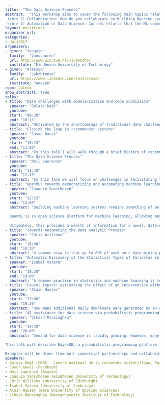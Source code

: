 ```yaml
---
title:  "The Data Science Process"
abstract:  "This workshop aims to cover the following main topics related to the data process pipeline: </br>  </br> 1) Open challenges in data science: The gap between machine learning techniques and how to apply them in real-world data. Which problems do scientists still face when trying to use ML techniques?
 </br> 2) Collaboration: How do you collaborate on building Machine Learning Models/Systems?
 </br> 3) Automation of Data Science: Current efforts that the ML community is doing to address these challenges. Tools that are being developed to ease the data science process including among others probabilistic programming, automating model selection, automating pipeline construction."
layout: multitrack
organizer_url: 
categories:
- dali2017
organizers:
- given: "Joaquin" 
  family:  "Vanschoren"
  url: http://www.win.tue.nl/~jvanscho/
  institute: "Eindhoven University of Technology"
- given: "Alessya"
  family:  "Labzhinova"
  url: https://www.linkedin.com/in/alessya/
  institute: "Amazon"
room: Caleta
show_abstracts: true
talks:
- title: "Data challenges with modularization and code submission"
  speaker: "Balazs Kegl"
  youtube: 
  start: "09:30"
  end: "10:15"
  abstract: "Motivated by the shortcomings of traditional data challenges, we have developed a unique concept and platform, called Rapid Analytics and Model Prototyping (RAMP), based on modularization and code submission. Open code submission allows participants to build on each other’s ideas, provides the organizers with a fully functioning prototype, and makes it possible to build complex machine learning workflows while keeping the contributions simple. We will start this presentation by describing the context and motivation, the guiding design principles, and some of the technical details (front and backend) of the platform. We will then walk you through some of the most interesting workflows and applications (e.g., anomaly detection in particle physics detectors, classifying molecular spectra for safe drug administration, spatio-temporal time series prediction in climate science). In the last third of the talk we will present a preliminary analysis of the RAMPs that touches on both the technical (machine learning) aspects of the tool and on the sociology of crowdsourcing data analytics."
- title: "Closing the loop in recommender systems"
  speaker: "Jason Gauci"
  youtube: 
  start: "10:15"
  end: "11:00"
  abstract: "In this talk I will walk through a brief history of recommender system implementations in YouTube, iOS Proactive Assistant, and Facebook Newsfeed.  One key challenge in all of these products is that models are learning from a dataset and updating the same dataset simultaneously. I'll discuss a set of issues that arise from these dynamics and ways to address these issues, including an introduction to deep reinforcement learning."
- title: "The Data Science Process"
  speaker: "Neil Lawrence"
  youtube: 
  start: "11:30"
  end: "12:15"
  abstract: "In this talk we will focus on challenges in facilitating the data science pipeline. Drawing on experience from projects in computational biology, the developing world and Amazon I’ll propose different ideas for facilitating the data science process including analogies that help software engineers understand the challenges for data science and formalizations, such as data readiness levels, which allow management to reason about the obstacles in the process."
- title: "OpenML: towards democratizing and automating machine learning"
  speaker: "Joaquin Vanschoren"
  youtube: 
  start: "12:15"
  end: "13:00"
  abstract: "Building machine learning systems remains something of an art, from gathering and transforming the right data to selecting and finetuning the most fitting modeling techniques. If we want to make machine learning more accessible and foster skilfull use, we need novel ways to share and reuse findings, and streamline online collaboration. 
  
  OpenML is an open science platform for machine learning, allowing anyone to easily share data sets, code, and experiments, and collaborate with people all over the world to build better models. It shows, for any known data set, which are the best models, who built them, and how to reproduce and reuse them in different ways. It is readily integrated into several machine learning environments, so that you can share results with the touch of a button or a line of code. As such, it enables large-scale, real-time collaboration, allowing anyone to explore, build on, and contribute to the combined knowledge of the field. 
  
  Ultimately, this provides a wealth of information for a novel, data-driven approach to machine learning, where we learn from millions of previous experiments to either assist people while analyzing data (e.g., which modeling techniques will likely work well and why), or automate the process altogether."
- title: "Towards Automating the Data Analytic Process"
  speaker: "Chris Williams"
  youtube: 
  start: "18:00"
  end: "18:30"
  abstract: "A common view is that up to 80% of work on a data mining project is involved in data understanding and data preparation, yet machine learning has not focussed very much on these topics. In this talk I will describe some challenges and work wrt Data Parsing, Data Understanding, Data Cleaning, Data Integration and Data Restructuring."
- title: "Automatic Discovery of the Statistical Types of Variables in a Dataset"
  speaker: "Isabel Valera"
  youtube: 
  start: "18:30"
  end: "19:00"
  abstract: "A common practice in statistics and machine learning is to assume that the statistical data types (e.g., ordinal, categorical or real-valued) of variables, and usually also the likelihood model, is known. However, as the availability of real-world data increases, this assumption becomes too restrictive. Data are often heterogeneous, complex, and improperly or incompletely documented. Surprisingly, despite their practical importance, there is still a lack of tools to automatically discover the statistical types of, as well as appropriate likelihood (noise) models for,  the variables in a dataset. In this work, we fill this gap by proposing a Bayesian method, which accurately discovers the statistical data types in both synthetic and real  data."
- title: "Causal Impact: estimating the effect of an intervention without user interaction"
  speaker: "Alain Hauser"
  youtube: 
  start: "19:00"
  end: "19:30"
  abstract: "How many additional daily downloads were generated by an advertisement campaign of an app? How many children got additionally vaccinated each month after showing a TV spot advertising vaccination? Randomized experiments are the best way to answer such questions, but often not feasible in practice. The CausalImpact R package (https://google.github.io/CausalImpact/) estimates the effect of an intervention in the absence of a randomized experiment; it uses a Bayesian structural time series model to predict how the response metric would have evolved had the intervention not occurred. CausalImpact can be used in a wide range of different applications without manual tuning thanks to different key features: the default parameter priors facilitate automated fitting of a time series model via variable selection and make domain expertise redundant in many cases; the output is available either in a data structure which is easily processed by software, or in a format which is intelligible to users without formal training in statistics."
- title: "AI assistance for data science via probabilistic programming"
  speaker: "Vikash Mansinghka"
  youtube: 
  start: "19:30"
  end: "20:00"
  abstract: "Demand for data science is rapidly growing. However, many commercial and scientific data sources present fundamental inferential challenges. Examples include the prevalence of mixed data types, convenience samples with tens or hundreds of uncontrolled variables, complex multivariate outcomes, incomplete measurements, coding errors, measurement noise, irrelevant variables, and limited causal knowledge. A key bottleneck is hiring individuals with the necessary education and statistical judgment to address these challenges.

This talk will describe BayesDB, a probabilistic programming platform for AI-assisted data science that has been developed over the last 10 years. Novice BayesDB users can answer data analysis questions in seconds or minutes with a level of rigor that otherwise requires hours or days of work by someone with advanced training in statistics plus good statistical judgment. BayesDB also provides advanced probabilistic programming capabilities that enable experts to integrate causal domain knowledge and black-box machine learning with hierarchical Bayes.

Examples will be drawn from both commercial partnerships and collaborations with philanthropic organizations such as the Bill & Melinda Gates Foundation." 
speakers:
- Balazs Kegl (CNRS - Centre national de la recherche scientifique, Paris-Saclay)
- Jason Gauci (Facebook)
- Neil Lawrence (Amazon)
- Joaquin Vanschoren (Eindhoven University of Technology)
- Chris Williams (University of Edinburgh)
- Isabel Valera (University of Cambridge)
- Alain Hauser (Bern University of Applied Sciences)
- Vikash Mansinghka (Massachusetts Institute of Technology)
---
```

